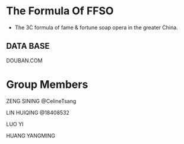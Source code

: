 # The Formula Of FFSO

* The 3C formula of fame & fortune soap opera in the greater China.

DATA BASE
----

DOUBAN.COM


Group Members
====

ZENG SINING @CelineTsang

LIN HUIQING @18408532

LUO YI

HUANG YANGMING
